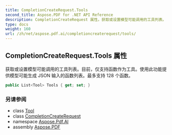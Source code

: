 ```yaml
---
title: CompletionCreateRequest.Tools
second_title: Aspose.PDF for .NET API Reference
description: CompletionCreateRequest 属性。获取或设置模型可能调用的工具列表。目前仅支持函数作为工具。使用此功能提供模型可能生成 JSON 输入的函数列表。最多支持 128 个函数。
type: docs
weight: 160
url: /zh/net/aspose.pdf.ai/completioncreaterequest/tools/
---
```

## CompletionCreateRequest.Tools 属性

获取或设置模型可能调用的工具列表。目前，仅支持函数作为工具。使用此功能提供模型可能生成 JSON 输入的函数列表。最多支持 128 个函数。

```csharp
public List<Tool> Tools { get; set; }
```

### 另请参阅

* class [Tool](../../tool/)
* class [CompletionCreateRequest](../)
* namespace [Aspose.Pdf.AI](../../../aspose.pdf.ai/)
* assembly [Aspose.PDF](../../../)